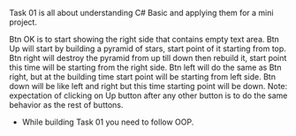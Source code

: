 Task 01 is all about understanding C# Basic and applying them for a mini project.

Btn OK is to start showing the right side that contains empty text area.
Btn Up will start by building a pyramid of stars, start point of it starting from top.
Btn right will destroy the pyramid from up till down then rebuild it, start point this time will be starting from the right side.
Btn left will do the same as Btn right, but at the building time start point will be starting from left side.
Btn down will be like left and right but this time starting point will be down.
Note: expectation of clicking on Up button after any other button is to do the same behavior as the rest of buttons.
- While building Task 01 you need to follow OOP.
